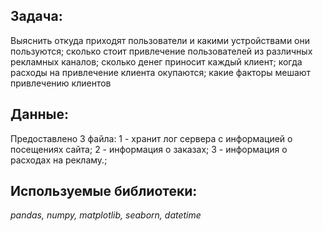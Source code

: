 ## Задача:
Выяснить откуда приходят пользователи и какими устройствами они пользуются; сколько стоит привлечение пользователей из различных рекламных каналов; сколько денег приносит каждый клиент; когда расходы на привлечение клиента окупаются; какие факторы мешают привлечению клиентов
## Данные:
Предоставлено 3 файла:
1 - хранит лог сервера с информацией о посещениях сайта;
2 - информация о заказах;
3 - информация о расходах на рекламу.;
## Используемые библиотеки:
*pandas, numpy, matplotlib, seaborn, datetime*

